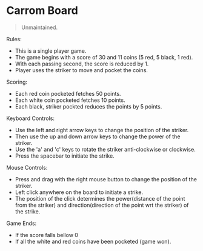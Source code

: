 Carrom Board
============

> Unmaintained.

Rules:
 - This is a single player game.
 - The game begins with a score of 30 and 11 coins (5 red, 5 black, 1 red).
 - With each passing second, the score is reduced by 1.
 - Player uses the striker to move and pocket the coins.

Scoring:
 - Each red coin pocketed fetches 50 points.
 - Each white coin pocketed fetches 10 points.
 - Each black, striker pockted reduces the points by 5 points.

Keyboard Controls:
 - Use the left and right arrow keys to change the position of the striker.
 - Then use the up and down arrow keys to change the power of the striker.
 - Use the 'a' and 'c' keys to rotate the striker anti-clockwise or clockwise.
 - Press the spacebar to initiate the strike.

Mouse Controls:
 - Press and drag with the right mouse button to change the position of the striker.
 - Left click anywhere on the board to initiate a strike.
 - The position of the click determines the power(distance of the point from the striker) and direction(direction of the point wrt the striker) of   	the strike. 

Game Ends:
 - If the score falls bellow 0
 - If all the white and red coins have been pocketed (game won).
 

